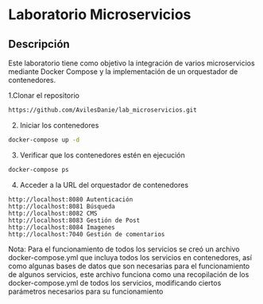 # Laboratorio Microservicios

## Descripción

Este laboratorio tiene como objetivo la integración de varios microservicios mediante Docker Compose y la implementación de un orquestador de contenedores.

1.Clonar el repositorio
```bash
https://github.com/AvilesDanie/lab_microservicios.git
```

2. Iniciar los contenedores

```bash
docker-compose up -d
```

3. Verificar que los contenedores estén en ejecución

```bash
docker-compose ps
```

4. Acceder a la URL del orquestador de contenedores

```
http://localhost:8080 Autenticación
http://localhost:8081 Búsqueda
http://localhost:8082 CMS
http://localhost:8083 Gestión de Post
http://localhost:8084 Imagenes
http://localhost:7040 Gestión de comentarios
```




Nota: Para el funcionamiento de todos los servicios se creó un archivo docker-compose.yml que incluya todos los servicios en contenedores, así como algunas bases de datos que son necesarias para el funcionamiento de algunos servicios, este archivo funciona como una recopilación de los docker-compose.yml de todos los servicios, modificando ciertos parámetros necesarios para su funcionamiento
